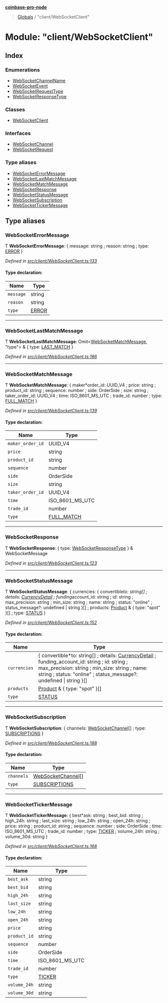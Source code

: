 **[coinbase-pro-node](../README.md)**

> [Globals](../globals.md) / "client/WebSocketClient"

# Module: "client/WebSocketClient"

## Index

### Enumerations

- [WebSocketChannelName](../enums/_client_websocketclient_.websocketchannelname.md)
- [WebSocketEvent](../enums/_client_websocketclient_.websocketevent.md)
- [WebSocketRequestType](../enums/_client_websocketclient_.websocketrequesttype.md)
- [WebSocketResponseType](../enums/_client_websocketclient_.websocketresponsetype.md)

### Classes

- [WebSocketClient](../classes/_client_websocketclient_.websocketclient.md)

### Interfaces

- [WebSocketChannel](../interfaces/_client_websocketclient_.websocketchannel.md)
- [WebSocketRequest](../interfaces/_client_websocketclient_.websocketrequest.md)

### Type aliases

- [WebSocketErrorMessage](_client_websocketclient_.md#websocketerrormessage)
- [WebSocketLastMatchMessage](_client_websocketclient_.md#websocketlastmatchmessage)
- [WebSocketMatchMessage](_client_websocketclient_.md#websocketmatchmessage)
- [WebSocketResponse](_client_websocketclient_.md#websocketresponse)
- [WebSocketStatusMessage](_client_websocketclient_.md#websocketstatusmessage)
- [WebSocketSubscription](_client_websocketclient_.md#websocketsubscription)
- [WebSocketTickerMessage](_client_websocketclient_.md#websockettickermessage)

## Type aliases

### WebSocketErrorMessage

Ƭ **WebSocketErrorMessage**: { message: string ; reason: string ; type: [ERROR](../enums/_client_websocketclient_.websocketresponsetype.md#error) }

_Defined in [src/client/WebSocketClient.ts:133](https://github.com/bennyn/coinbase-pro-node/blob/26bf4d8/src/client/WebSocketClient.ts#L133)_

#### Type declaration:

| Name      | Type                                                                      |
| --------- | ------------------------------------------------------------------------- |
| `message` | string                                                                    |
| `reason`  | string                                                                    |
| `type`    | [ERROR](../enums/_client_websocketclient_.websocketresponsetype.md#error) |

---

### WebSocketLastMatchMessage

Ƭ **WebSocketLastMatchMessage**: Omit\<[WebSocketMatchMessage](_client_websocketclient_.md#websocketmatchmessage), \"type\"> & { type: [LAST_MATCH](../enums/_client_websocketclient_.websocketresponsetype.md#last_match) }

_Defined in [src/client/WebSocketClient.ts:186](https://github.com/bennyn/coinbase-pro-node/blob/26bf4d8/src/client/WebSocketClient.ts#L186)_

---

### WebSocketMatchMessage

Ƭ **WebSocketMatchMessage**: { maker*order_id: UUID_V4 ; price: string ; product_id: string ; sequence: number ; side: OrderSide ; size: string ; taker_order_id: UUID_V4 ; time: ISO_8601_MS_UTC ; trade_id: number ; type: [FULL\_MATCH](../enums/\_client_websocketclient*.websocketresponsetype.md#full_match) }

_Defined in [src/client/WebSocketClient.ts:139](https://github.com/bennyn/coinbase-pro-node/blob/26bf4d8/src/client/WebSocketClient.ts#L139)_

#### Type declaration:

| Name             | Type                                                                                |
| ---------------- | ----------------------------------------------------------------------------------- |
| `maker_order_id` | UUID_V4                                                                             |
| `price`          | string                                                                              |
| `product_id`     | string                                                                              |
| `sequence`       | number                                                                              |
| `side`           | OrderSide                                                                           |
| `size`           | string                                                                              |
| `taker_order_id` | UUID_V4                                                                             |
| `time`           | ISO_8601_MS_UTC                                                                     |
| `trade_id`       | number                                                                              |
| `type`           | [FULL_MATCH](../enums/_client_websocketclient_.websocketresponsetype.md#full_match) |

---

### WebSocketResponse

Ƭ **WebSocketResponse**: { type: [WebSocketResponseType](../enums/_client_websocketclient_.websocketresponsetype.md) } & WebSocketMessage

_Defined in [src/client/WebSocketClient.ts:123](https://github.com/bennyn/coinbase-pro-node/blob/26bf4d8/src/client/WebSocketClient.ts#L123)_

---

### WebSocketStatusMessage

Ƭ **WebSocketStatusMessage**: { currencies: { convertible*to: string[] ; details: [CurrencyDetail](../interfaces/\_currency_currencyapi*.currencydetail.md) ; funding*account_id: string ; id: string ; max_precision: string ; min_size: string ; name: string ; status: \"online\" ; status_message?: undefined \| string }[] ; products: [Product](../interfaces/\_product_productapi*.product.md) & { type: \"spot\" }[] ; type: [STATUS](../enums/_client_websocketclient_.websocketresponsetype.md#status) }

_Defined in [src/client/WebSocketClient.ts:152](https://github.com/bennyn/coinbase-pro-node/blob/26bf4d8/src/client/WebSocketClient.ts#L152)_

#### Type declaration:

| Name | Type |
| --- | --- |
| `currencies` | { convertible*to: string[] ; details: [CurrencyDetail](../interfaces/\_currency_currencyapi*.currencydetail.md) ; funding_account_id: string ; id: string ; max_precision: string ; min_size: string ; name: string ; status: \"online\" ; status_message?: undefined \| string }[] |
| `products` | [Product](../interfaces/_product_productapi_.product.md) & { type: \"spot\" }[] |
| `type` | [STATUS](../enums/_client_websocketclient_.websocketresponsetype.md#status) |

---

### WebSocketSubscription

Ƭ **WebSocketSubscription**: { channels: [WebSocketChannel](../interfaces/_client_websocketclient_.websocketchannel.md)[] ; type: [SUBSCRIPTIONS](../enums/_client_websocketclient_.websocketresponsetype.md#subscriptions) }

_Defined in [src/client/WebSocketClient.ts:188](https://github.com/bennyn/coinbase-pro-node/blob/26bf4d8/src/client/WebSocketClient.ts#L188)_

#### Type declaration:

| Name       | Type                                                                                      |
| ---------- | ----------------------------------------------------------------------------------------- |
| `channels` | [WebSocketChannel](../interfaces/_client_websocketclient_.websocketchannel.md)[]          |
| `type`     | [SUBSCRIPTIONS](../enums/_client_websocketclient_.websocketresponsetype.md#subscriptions) |

---

### WebSocketTickerMessage

Ƭ **WebSocketTickerMessage**: { best*ask: string ; best_bid: string ; high_24h: string ; last_size: string ; low_24h: string ; open_24h: string ; price: string ; product_id: string ; sequence: number ; side: OrderSide ; time: ISO_8601_MS_UTC ; trade_id: number ; type: [TICKER](../enums/\_client_websocketclient*.websocketresponsetype.md#ticker) ; volume_24h: string ; volume_30d: string }

_Defined in [src/client/WebSocketClient.ts:168](https://github.com/bennyn/coinbase-pro-node/blob/26bf4d8/src/client/WebSocketClient.ts#L168)_

#### Type declaration:

| Name         | Type                                                                        |
| ------------ | --------------------------------------------------------------------------- |
| `best_ask`   | string                                                                      |
| `best_bid`   | string                                                                      |
| `high_24h`   | string                                                                      |
| `last_size`  | string                                                                      |
| `low_24h`    | string                                                                      |
| `open_24h`   | string                                                                      |
| `price`      | string                                                                      |
| `product_id` | string                                                                      |
| `sequence`   | number                                                                      |
| `side`       | OrderSide                                                                   |
| `time`       | ISO_8601_MS_UTC                                                             |
| `trade_id`   | number                                                                      |
| `type`       | [TICKER](../enums/_client_websocketclient_.websocketresponsetype.md#ticker) |
| `volume_24h` | string                                                                      |
| `volume_30d` | string                                                                      |
